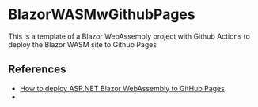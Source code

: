 # BlazorWASMwGithubPages
This is a template of a Blazor WebAssembly project with Github Actions to deploy the Blazor WASM site to Github Pages

## References
- [How to deploy ASP.NET Blazor WebAssembly to GitHub Pages](https://dev.to/swimburger/how-to-deploy-asp-net-blazor-webassembly-to-github-pages-44o)
- 
